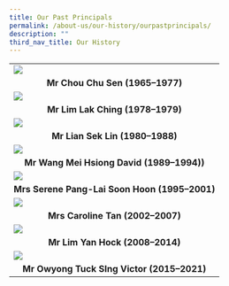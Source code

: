 ```yaml
---
title: Our Past Principals
permalink: /about-us/our-history/ourpastprincipals/
description: ""
third_nav_title: Our History
---
```

<table border="0">
<tbody><tr>
	<td cellpadding="2">
	<img src="/images/Our%20Past%20Principals/m03%20chou-chu-shen.png">
	</td>			
	</tr>
	<tr>
	<td cellspacing="0" cellpadding="0">
	<center><b>Mr Chou Chu Sen (1965–1977)</b></center>
	</td>
  </tr>
		<tr>
	<td cellpadding="2">
	<img src="/images/Our%20Past%20Principals/m04%20mr-lim-photo-01.png">
	</td>			
	</tr>
	<tr>
	<td cellspacing="0" cellpadding="0">
	<center><b>Mr Lim Lak Ching (1978–1979)</b></center>
	</td>
  </tr>	
			<tr>
	<td cellpadding="2">
	<img src="/images/Our%20Past%20Principals/mmr%20lian%20sek%20lin-principal.png">
	</td>			
	</tr>
	<tr>
	<td cellspacing="0" cellpadding="0">
	<center><b>Mr Lian Sek Lin (1980–1988)</b></center>
	</td>
  </tr>			<tr>
	<td cellpadding="2">
	<img src="/images/Our%20Past%20Principals/mmr%20david%20wang.png">
	</td>			
	</tr>
	<tr>
	<td cellspacing="0" cellpadding="0">
	<center><b>Mr Wang Mei Hsiong David (1989–1994))</b></center>
	</td>
  </tr>
	<tr>
	<td cellpadding="2">
	<img src="/images/Our%20Past%20Principals/mmrs%20serene%20pang-principal.png">
	</td>			
	</tr>
	<tr>
	<td cellspacing="0" cellpadding="0">
	<center><b>Mrs Serene Pang-Lai Soon Hoon (1995–2001)</b></center>
	</td>
  </tr>
		<tr>
	<td cellpadding="2">
	<img src="/images/Our%20Past%20Principals/mmrs%20carolin%20tan-principal.png">
	</td>			
	</tr>
	<tr>
	<td cellspacing="0" cellpadding="0">
	<center><b>Mrs Caroline Tan (2002–2007)</b></center>
	</td>
  </tr>
				<tr>
	<td cellpadding="2">
	<img src="/images/Our%20Past%20Principals/mmr-lim%20yan%20hock-principal.png">
	</td>			
	</tr>
	<tr>
	<td cellspacing="0" cellpadding="0">
	<center><b>Mr Lim Yan Hock (2008–2014)</b></center>
	</td>
  </tr>
	<tr>
	<td cellpadding="2">
	<img src="/images/Our%20Past%20Principals/mr-victor%20owyong-principal.png">
	</td>			
	</tr>
	<tr>
	<td cellspacing="0" cellpadding="0">
	<center><b>Mr Owyong Tuck SIng Victor (2015–2021)</b></center>
	</td>
  </tr>
	
	
		
</tbody></table>